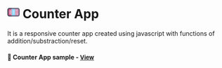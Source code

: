 # <span><img src="./counter.png" alt=counter-app style="height: 1em;"></span>  Counter App

It is a responsive counter app created using javascript with functions of addition/substraction/reset.

<h4>🔹 Counter App sample - <a href="https://simonakom.github.io/number-counter/index.html" style="font-size:small;">View</a><h4>

